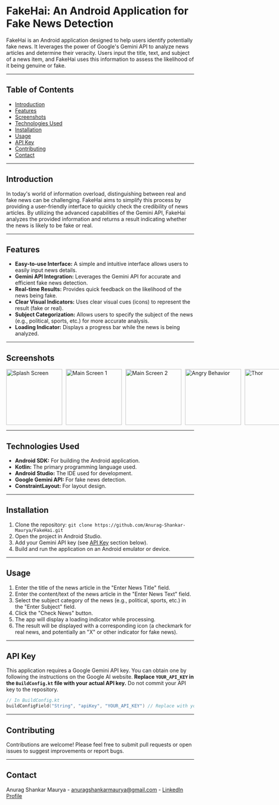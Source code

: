 # FakeHai: An Android Application for Fake News Detection

FakeHai is an Android application designed to help users identify potentially fake news.  It leverages the power of Google's Gemini API to analyze news articles and determine their veracity.  Users input the title, text, and subject of a news item, and FakeHai uses this information to assess the likelihood of it being genuine or fake.

---

## Table of Contents

- [Introduction](#introduction)
- [Features](#features)
- [Screenshots](#screenshots)
- [Technologies Used](#technologies-used)
- [Installation](#installation)
- [Usage](#usage)
- [API Key](#api-key)
- [Contributing](#contributing)
- [Contact](#contact)

---
## Introduction

In today's world of information overload, distinguishing between real and fake news can be challenging. FakeHai aims to simplify this process by providing a user-friendly interface to quickly check the credibility of news articles.  By utilizing the advanced capabilities of the Gemini API, FakeHai analyzes the provided information and returns a result indicating whether the news is likely to be fake or real.

---

## Features

- **Easy-to-use Interface:**  A simple and intuitive interface allows users to easily input news details.
- **Gemini API Integration:** Leverages the Gemini API for accurate and efficient fake news detection.
- **Real-time Results:** Provides quick feedback on the likelihood of the news being fake.
- **Clear Visual Indicators:** Uses clear visual cues (icons) to represent the result (fake or real).
- **Subject Categorization:** Allows users to specify the subject of the news (e.g., political, sports, etc.) for more accurate analysis.
- **Loading Indicator:**  Displays a progress bar while the news is being analyzed.

---

## Screenshots
<div style="display: flex; flex-wrap: nowrap; gap: 10px; justify-content: space-evenly;">

<img src="https://github.com/user-attachments/assets/a23d9427-108f-42b5-a117-725bbd195caf" alt="Splash Screen" width="150">
<img src="https://github.com/user-attachments/assets/208b9774-44f8-4367-b1b1-49cbeb89d301" alt="Main Screen 1" width="150">
<img src="https://github.com/user-attachments/assets/8222b7a6-9e2e-4f6f-ab0d-247fff7b230e" alt="Main Screen 2" width="150">
<img src="https://github.com/user-attachments/assets/519c8da1-724b-4d38-bd94-552953c8b7ca" alt="Angry Behavior" width="150">
<img src="https://github.com/user-attachments/assets/f07aa352-60a8-4f93-89af-ef8489ec3253" alt="Thor" width="150">
</div>

---

## Technologies Used

- **Android SDK:**  For building the Android application.
- **Kotlin:**  The primary programming language used.
- **Android Studio:**  The IDE used for development.
- **Google Gemini API:**  For fake news detection.
- **ConstraintLayout:** For layout design.

---

## Installation

1. Clone the repository: `git clone https://github.com/Anurag-Shankar-Maurya/FakeHai.git`
2. Open the project in Android Studio.
3. Add your Gemini API key (see [API Key](#api-key) section below).
4. Build and run the application on an Android emulator or device.

---

## Usage

1. Enter the title of the news article in the "Enter News Title" field.
2. Enter the content/text of the news article in the "Enter News Text" field.
3. Select the subject category of the news (e.g., political, sports, etc.) in the "Enter Subject" field.
4. Click the "Check News" button.
5. The app will display a loading indicator while processing.
6. The result will be displayed with a corresponding icon (a checkmark for real news, and potentially an "X" or other indicator for fake news).

---

## API Key

This application requires a Google Gemini API key.  You can obtain one by following the instructions on the Google AI website.  **Replace `YOUR_API_KEY` in the `BuildConfig.kt` file with your actual API key.**  Do not commit your API key to the repository.

```kotlin
// In BuildConfig.kt
buildConfigField("String", "apiKey", "YOUR_API_KEY") // Replace with your actual key
```
---

## Contributing

Contributions are welcome!  Please feel free to submit pull requests or open issues to suggest improvements or report bugs.

---

## Contact

Anurag Shankar Maurya - [anuragshankarmaurya@gmail.com](anuragshankarmaurya@gmail.com) - [LinkedIn Profile](https://www.linkedin.com/in/anurag-shankar-maurya/)
